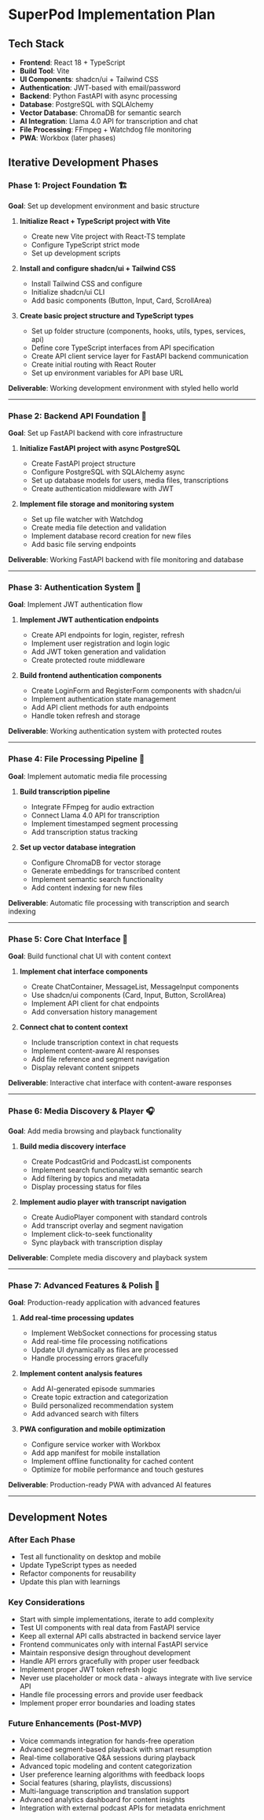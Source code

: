 # SuperPod Implementation Plan

## Tech Stack

- **Frontend**: React 18 + TypeScript
- **Build Tool**: Vite
- **UI Components**: shadcn/ui + Tailwind CSS
- **Authentication**: JWT-based with email/password
- **Backend**: Python FastAPI with async processing
- **Database**: PostgreSQL with SQLAlchemy
- **Vector Database**: ChromaDB for semantic search
- **AI Integration**: Llama 4.0 API for transcription and chat
- **File Processing**: FFmpeg + Watchdog file monitoring
- **PWA**: Workbox (later phases)

## Iterative Development Phases

### Phase 1: Project Foundation 🏗️

**Goal**: Set up development environment and basic structure

1. **Initialize React + TypeScript project with Vite**
   - Create new Vite project with React-TS template
   - Configure TypeScript strict mode
   - Set up development scripts

2. **Install and configure shadcn/ui + Tailwind CSS**
   - Install Tailwind CSS and configure
   - Initialize shadcn/ui CLI
   - Add basic components (Button, Input, Card, ScrollArea)

3. **Create basic project structure and TypeScript types**
   - Set up folder structure (components, hooks, utils, types, services, api)
   - Define core TypeScript interfaces from API specification
   - Create API client service layer for FastAPI backend communication
   - Create initial routing with React Router
   - Set up environment variables for API base URL

**Deliverable**: Working development environment with styled hello world

---

### Phase 2: Backend API Foundation 🔧

**Goal**: Set up FastAPI backend with core infrastructure

1. **Initialize FastAPI project with async PostgreSQL**
   - Create FastAPI project structure
   - Configure PostgreSQL with SQLAlchemy async
   - Set up database models for users, media files, transcriptions
   - Create authentication middleware with JWT

2. **Implement file storage and monitoring system**
   - Set up file watcher with Watchdog
   - Create media file detection and validation
   - Implement database record creation for new files
   - Add basic file serving endpoints

**Deliverable**: Working FastAPI backend with file monitoring and database

---

### Phase 3: Authentication System 🔐

**Goal**: Implement JWT authentication flow

1. **Implement JWT authentication endpoints**
   - Create API endpoints for login, register, refresh
   - Implement user registration and login logic
   - Add JWT token generation and validation
   - Create protected route middleware

2. **Build frontend authentication components**
   - Create LoginForm and RegisterForm components with shadcn/ui
   - Implement authentication state management
   - Add API client methods for auth endpoints
   - Handle token refresh and storage

**Deliverable**: Working authentication system with protected routes

---

### Phase 4: File Processing Pipeline 🎵

**Goal**: Implement automatic media file processing

1. **Build transcription pipeline**
   - Integrate FFmpeg for audio extraction
   - Connect Llama 4.0 API for transcription
   - Implement timestamped segment processing
   - Add transcription status tracking

2. **Set up vector database integration**
   - Configure ChromaDB for vector storage
   - Generate embeddings for transcribed content
   - Implement semantic search functionality
   - Add content indexing for new files

**Deliverable**: Automatic file processing with transcription and search indexing

---

### Phase 5: Core Chat Interface 💬

**Goal**: Build functional chat UI with content context

1. **Implement chat interface components**
   - Create ChatContainer, MessageList, MessageInput components
   - Use shadcn/ui components (Card, Input, Button, ScrollArea)
   - Implement API client for chat endpoints
   - Add conversation history management

2. **Connect chat to content context**
   - Include transcription context in chat requests
   - Implement content-aware AI responses
   - Add file reference and segment navigation
   - Display relevant content snippets

**Deliverable**: Interactive chat interface with content-aware responses

---

### Phase 6: Media Discovery & Player 🎧

**Goal**: Add media browsing and playback functionality

1. **Build media discovery interface**
   - Create PodcastGrid and PodcastList components
   - Implement search functionality with semantic search
   - Add filtering by topics and metadata
   - Display processing status for files

2. **Implement audio player with transcript navigation**
   - Create AudioPlayer component with standard controls
   - Add transcript overlay and segment navigation
   - Implement click-to-seek functionality
   - Sync playback with transcription display

**Deliverable**: Complete media discovery and playback system

---

### Phase 7: Advanced Features & Polish 🚀

**Goal**: Production-ready application with advanced features

1. **Add real-time processing updates**
   - Implement WebSocket connections for processing status
   - Add real-time file processing notifications
   - Update UI dynamically as files are processed
   - Handle processing errors gracefully

2. **Implement content analysis features**
   - Add AI-generated episode summaries
   - Create topic extraction and categorization
   - Build personalized recommendation system
   - Add advanced search with filters

3. **PWA configuration and mobile optimization**
   - Configure service worker with Workbox
   - Add app manifest for mobile installation
   - Implement offline functionality for cached content
   - Optimize for mobile performance and touch gestures

**Deliverable**: Production-ready PWA with advanced AI features

---

## Development Notes

### After Each Phase

- Test all functionality on desktop and mobile
- Update TypeScript types as needed
- Refactor components for reusability
- Update this plan with learnings

### Key Considerations

- Start with simple implementations, iterate to add complexity
- Test UI components with real data from FastAPI service
- Keep all external API calls abstracted in backend service layer
- Frontend communicates only with internal FastAPI service
- Maintain responsive design throughout development
- Handle API errors gracefully with proper user feedback
- Implement proper JWT token refresh logic
- Never use placeholder or mock data - always integrate with live service API
- Handle file processing errors and provide user feedback
- Implement proper error boundaries and loading states

### Future Enhancements (Post-MVP)

- Voice commands integration for hands-free operation
- Advanced segment-based playback with smart resumption
- Real-time collaborative Q&A sessions during playback
- Advanced topic modeling and content categorization
- User preference learning algorithms with feedback loops
- Social features (sharing, playlists, discussions)
- Multi-language transcription and translation support
- Advanced analytics dashboard for content insights
- Integration with external podcast APIs for metadata enrichment